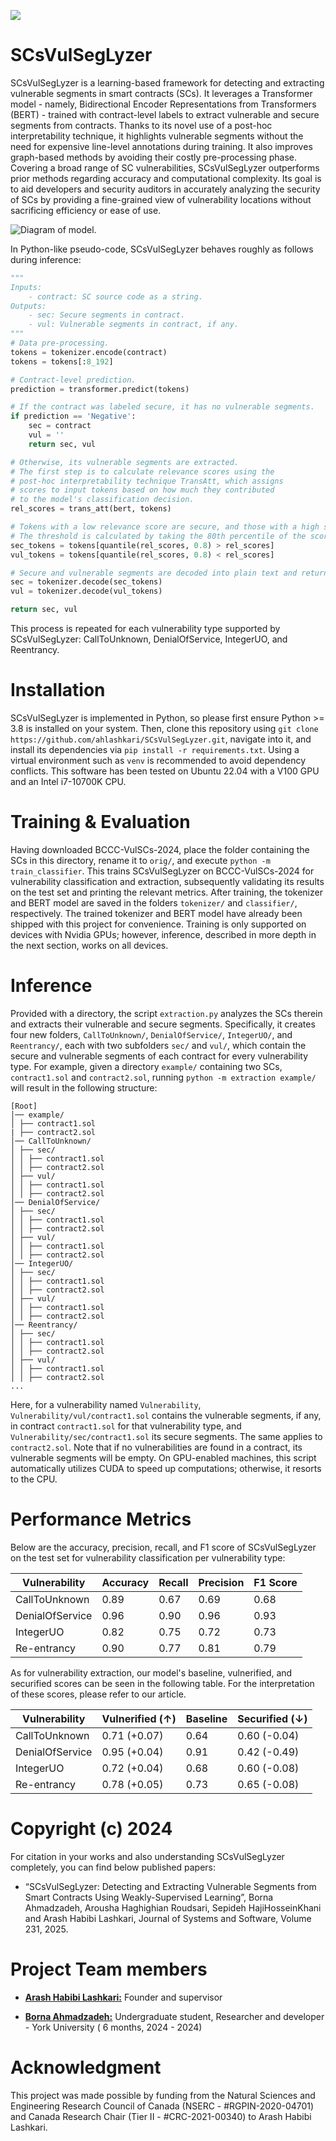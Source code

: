 ![](https://github.com/ahlashkari/SCsVulSegLyzer/blob/main/bccc.jpg)

# SCsVulSegLyzer
SCsVulSegLyzer is a learning-based framework for detecting and extracting vulnerable segments in smart contracts (SCs). It leverages a Transformer model - namely, Bidirectional Encoder Representations from Transformers (BERT) - trained with contract-level labels to extract vulnerable and secure segments from contracts. Thanks to its novel use of a post-hoc interpretability technique, it highlights vulnerable segments without the need for expensive line-level annotations during training. It also improves graph-based methods by avoiding their costly pre-processing phase. Covering a broad range of SC vulnerabilities, SCsVulSegLyzer outperforms prior methods regarding accuracy and computational complexity. Its goal is to aid developers and security auditors in accurately analyzing the security of SCs by providing a fine-grained view of vulnerability locations without sacrificing efficiency or ease of use.

![Diagram of model.](./model.svg)

In Python-like pseudo-code, SCsVulSegLyzer behaves roughly as follows during inference:

```python
"""
Inputs:
    - contract: SC source code as a string.
Outputs:
    - sec: Secure segments in contract.
    - vul: Vulnerable segments in contract, if any.
"""
# Data pre-processing.
tokens = tokenizer.encode(contract)
tokens = tokens[:8_192]

# Contract-level prediction.
prediction = transformer.predict(tokens)

# If the contract was labeled secure, it has no vulnerable segments.
if prediction == 'Negative':
    sec = contract
    vul = ''
    return sec, vul

# Otherwise, its vulnerable segments are extracted.
# The first step is to calculate relevance scores using the
# post-hoc interpretability technique TransAtt, which assigns
# scores to input tokens based on how much they contributed
# to the model's classification decision.
rel_scores = trans_att(bert, tokens)

# Tokens with a low relevance score are secure, and those with a high score are vulnerable.
# The threshold is calculated by taking the 80th percentile of the scores.
sec_tokens = tokens[quantile(rel_scores, 0.8) > rel_scores]
vul_tokens = tokens[quantile(rel_scores, 0.8) < rel_scores]

# Secure and vulnerable segments are decoded into plain text and returned.
sec = tokenizer.decode(sec_tokens)
vul = tokenizer.decode(vul_tokens)

return sec, vul
```

This process is repeated for each vulnerability type supported by SCsVulSegLyzer: CallToUnknown, DenialOfService, IntegerUO, and Reentrancy.

# Installation

SCsVulSegLyzer is implemented in Python, so please first ensure Python >= 3.8 is installed on your system. Then, clone this repository using ```git clone https://github.com/ahlashkari/SCsVulSegLyzer.git```, navigate into it, and install its dependencies via ```pip install -r requirements.txt```. Using a virtual environment such as ```venv``` is recommended to avoid dependency conflicts. This software has been tested on Ubuntu 22.04 with a V100 GPU and an Intel i7-10700K CPU.

# Training & Evaluation

Having downloaded BCCC-VulSCs-2024, place the folder containing the SCs in this directory, rename it to ```orig/```, and execute ```python -m train_classifier```. This trains SCsVulSegLyzer on BCCC-VulSCs-2024 for vulnerability classification and extraction, subsequently validating its results on the test set and printing the relevant metrics. After training, the tokenizer and BERT model are saved in the folders ```tokenizer/``` and ```classifier/```, respectively. The trained tokenizer and BERT model have already been shipped with this project for convenience. Training is only supported on devices with Nvidia GPUs; however, inference, described in more depth in the next section, works on all devices.

# Inference

Provided with a directory, the script ```extraction.py``` analyzes the SCs therein and extracts their vulnerable and secure segments. Specifically, it creates four new folders, ```CallToUnknown/```, ```DenialOfService/```, ```IntegerUO/```, and ```Reentrancy/```, each with two subfolders ```sec/``` and ```vul/```, which contain the secure and vulnerable segments of each contract for every vulnerability type. For example, given a directory ```example/``` containing two SCs, ```contract1.sol``` and ```contract2.sol```, running ```python -m extraction example/``` will result in the following structure:

```
[Root]
│── example/
│ ├── contract1.sol
| ├── contract2.sol
│── CallToUnknown/
│ ├── sec/
│ │ ├── contract1.sol
│ │ ├── contract2.sol
│ ├── vul/
│ │ ├── contract1.sol
│ │ ├── contract2.sol
│── DenialOfService/
│ ├── sec/
│ │ ├── contract1.sol
│ │ ├── contract2.sol
│ ├── vul/
│ │ ├── contract1.sol
│ │ ├── contract2.sol
│── IntegerUO/
│ ├── sec/
│ │ ├── contract1.sol
│ │ ├── contract2.sol
│ ├── vul/
│ │ ├── contract1.sol
│ │ ├── contract2.sol
│── Reentrancy/
│ ├── sec/
│ │ ├── contract1.sol
│ │ ├── contract2.sol
│ ├── vul/
│ │ ├── contract1.sol
│ │ ├── contract2.sol
...
```

Here, for a vulnerability named ```Vulnerability```, ```Vulnerability/vul/contract1.sol``` contains the vulnerable segments, if any, in contract ```contract1.sol``` for that vulnerability type, and ```Vulnerability/sec/contract1.sol``` its secure segments. The same applies to ```contract2.sol```. Note that if no vulnerabilities are found in a contract, its vulnerable segments will be empty. On GPU-enabled machines, this script automatically utilizes CUDA to speed up computations; otherwise, it resorts to the CPU.

# Performance Metrics

Below are the accuracy, precision, recall, and F1 score of SCsVulSegLyzer on the test set for vulnerability classification per vulnerability type:

| Vulnerability     | Accuracy | Recall | Precision | F1 Score |
|------------------|----------|--------|-----------|----------|
| CallToUnknown   | 0.89     | 0.67   | 0.69      | 0.68     |
| DenialOfService | 0.96     | 0.90   | 0.96      | 0.93     |
| IntegerUO       | 0.82     | 0.75   | 0.72      | 0.73     |
| Re-entrancy     | 0.90     | 0.77   | 0.81      | 0.79     |

As for vulnerability extraction, our model's baseline, vulnerified, and securified scores can be seen in the following table. For the interpretation of these scores, please refer to our article.

| Vulnerability    | Vulnerified (↑) | Baseline | Securified (↓) |
|-----------------|----------------|----------|----------------|
| CallToUnknown   | 0.71 (+0.07)    | 0.64     | 0.60 (-0.04)   |
| DenialOfService | 0.95 (+0.04)    | 0.91     | 0.42 (-0.49)   |
| IntegerUO       | 0.72 (+0.04)    | 0.68     | 0.60 (-0.08)   |
| Re-entrancy     | 0.78 (+0.05)    | 0.73     | 0.65 (-0.08)   |

# Copyright (c) 2024

For citation in your works and also understanding SCsVulSegLyzer completely, you can find below published papers:

- “SCsVulSegLyzer: Detecting and Extracting Vulnerable Segments from Smart Contracts Using Weakly-Supervised Learning”, Borna Ahmadzadeh, Arousha Haghighian Roudsari, Sepideh HajiHosseinKhani and Arash Habibi Lashkari, Journal of Systems and Software,
Volume 231, 2025.

# Project Team members

* [**Arash Habibi Lashkari:**](http://ahlashkari.com/index.asp) Founder and supervisor

* [**Borna Ahmadzadeh:**](https://github.com/BobMcDear) Undergraduate student, Researcher and developer - York University ( 6 months, 2024 - 2024)


# Acknowledgment

This project was made possible by funding from the Natural Sciences and Engineering Research Council of Canada (NSERC - #RGPIN-2020-04701) and Canada Research Chair (Tier II - #CRC-2021-00340) to Arash Habibi Lashkari.
